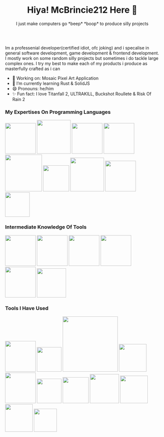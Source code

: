 <h1 align="center"> Hiya! McBrincie212 Here 👋</h1>
<p align="center">I just make computers go *beep* *boop* to produce silly projects</p><br><br>


Im a professenial developer(certified idiot, ofc joking) and i specalise in general software development, game development & frontend development. I mostly work on some random silly projects but sometimes i do tackle large complex ones. I try my best to make each of my products i produce as masterfully crafted as i can<br>

- 🔭 Working on: Mosaic Pixel Art Application
- 🌱 I’m currently learning Rust & SolidJS
- 😄 Pronouns: he/him
- ✨ Fun fact: I love Titanfall 2, ULTRAKILL, Buckshot Roullete & Risk Of Rain 2<br>

### My Expertises On Programming Languages
<p float="left">
  <img src="https://github.com/GitBrincie212/GitBrincie212/assets/92397968/9582959a-9a4c-4a6b-a6da-c5f9b3a9e2fd" width="100" /> 
  <img src="https://github.com/GitBrincie212/GitBrincie212/assets/92397968/29ed90c8-8274-48fc-a4d1-aae8b1ca7c6c" width="110" />
  <img src="https://github.com/GitBrincie212/GitBrincie212/assets/92397968/40a533c4-6477-44ae-a6c2-c6318a5abada" width="100" />
  <img src="https://github.com/GitBrincie212/GitBrincie212/assets/92397968/60a8ca63-df12-4aae-857a-bb1d3df2e01a" width="100" />
  <img src="https://github.com/GitBrincie212/GitBrincie212/assets/92397968/8448ca07-3c95-4b0d-8f18-11de1c4e6639" width="120" />
  <img src="https://github.com/GitBrincie212/GitBrincie212/assets/92397968/a1fa9ba3-cfd5-4581-820a-b59e266e6962" width="85" />
  <img src="https://github.com/GitBrincie212/GitBrincie212/assets/92397968/de2dad12-1da6-4cf5-9402-a2b3c709c215" width="110" />
  <img src="https://github.com/GitBrincie212/GitBrincie212/assets/92397968/500ecec9-d280-4baa-9deb-c5c0685e5ac0" width="100" />
  <img src="https://github.com/GitBrincie212/GitBrincie212/assets/92397968/38040b48-d8f5-49e3-9141-22fad8caba94" width="80" />
</p>

### Intermediate Knowledge Of Tools
<p float="left">
  <img src="https://github.com/GitBrincie212/GitBrincie212/assets/92397968/b2c2a859-0395-4b02-8a7c-b762e0bd8aa4" width="100" />
  <img src="https://github.com/GitBrincie212/GitBrincie212/assets/92397968/ba3d26ca-e35f-4f00-a85c-125b54f7a800" width="100" />
  <img src="https://github.com/GitBrincie212/GitBrincie212/assets/92397968/e2a1e031-d325-4207-b765-cb667aa83748" width="100" />
  <img src="https://github.com/GitBrincie212/GitBrincie212/assets/92397968/fe16deeb-12fa-43f1-8f56-8ba9e0a10a21" width="100" />
  <img src="https://github.com/GitBrincie212/GitBrincie212/assets/92397968/e087adee-786b-460a-acc0-f99b51d6c6e9" width="100" />
  <img src="https://github.com/user-attachments/assets/27d9ada9-4dcb-451f-b67d-967cf91ec80c" width="95" />
</p>

### Tools I Have Used
<p float="left">
  <img src="https://github.com/GitBrincie212/GitBrincie212/assets/92397968/8c5507be-079d-4333-8d7c-18a7bed07682" width="100" />
  <img src="https://github.com/GitBrincie212/GitBrincie212/assets/92397968/eea5d944-bd19-425b-b774-8b2c8d1948d7" width="80" />
  <img src="https://github.com/GitBrincie212/GitBrincie212/assets/92397968/dcc35162-2fa0-4d1e-8b9d-17ef89508550" width="180" />
  <img src="https://github.com/GitBrincie212/GitBrincie212/assets/92397968/7b5c6045-5dd3-484e-ab6e-7b379f7d4f9d" width="90" />
  <img src="https://github.com/GitBrincie212/GitBrincie212/assets/92397968/42111841-a061-46ca-a2ab-12a67318dbf1" width="100" />
  <img src="https://github.com/GitBrincie212/GitBrincie212/assets/92397968/a0697b46-d24d-4c30-9726-d272c49a9393" width="80" />
  <img src="https://github.com/GitBrincie212/GitBrincie212/assets/92397968/37087bae-8a03-493a-b227-2385d99b5ef1" width="85" />
  <img src="https://github.com/GitBrincie212/GitBrincie212/assets/92397968/12133a4a-bc9e-4c31-9d39-98af8daaa1ef" width="95" />
  <img src="https://github.com/GitBrincie212/GitBrincie212/assets/92397968/7cdb8013-7947-42b3-a527-b2a9b5c84dfa" width="90" />
  <img src="https://github.com/GitBrincie212/GitBrincie212/assets/92397968/7b4fef67-3503-49ee-a064-aadf952497c4" width="90" />
  <img src="https://github.com/GitBrincie212/GitBrincie212/assets/92397968/2eace305-246a-4baf-9257-5c5bda61b8f6" width="75" />
</p>

